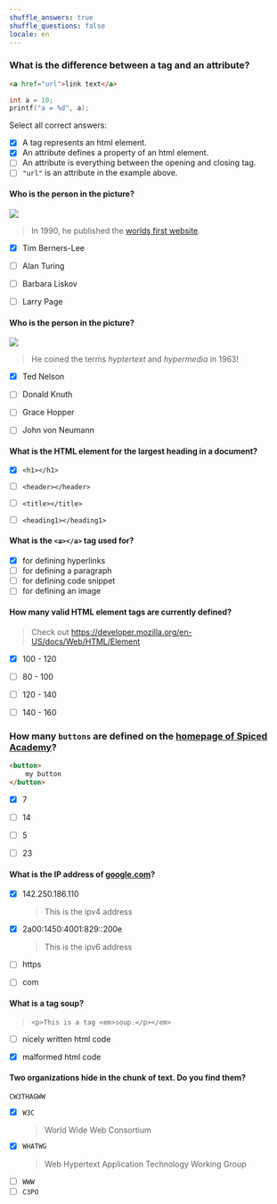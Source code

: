 ```yaml
---
shuffle_answers: true
shuffle_questions: false
locale: en
---
```


### What is the difference between a tag and an attribute?

```html
<a href="url">link text</a>
```
```c
int a = 10;
printf("a = %d", a);
```

Select all correct answers:

- [x] A tag represents an html element.
- [x] An attribute defines a property of an html element.
- [ ] An attribute is everything between the opening and closing tag.
- [ ] `"url"` is an attribute in the example above.

#### Who is the person in the picture?

![](https://upload.wikimedia.org/wikipedia/commons/thumb/9/9d/Sir_Tim_Berners-Lee.jpg/330px-Sir_Tim_Berners-Lee.jpg)

> In 1990, he published the [worlds first website](http://info.cern.ch/hypertext/WWW/TheProject.html).

- [x] Tim Berners-Lee
- [ ] Alan Turing
- [ ] Barbara Liskov
- [ ] Larry Page


#### Who is the person in the picture?

![](https://upload.wikimedia.org/wikipedia/commons/thumb/e/e5/Ted_Nelson_cropped.jpg/330px-Ted_Nelson_cropped.jpg)

> He coined the terms *hyptertext* and *hypermedia* in 1963!

- [x] Ted Nelson
- [ ] Donald Knuth
- [ ] Grace Hopper
- [ ] John von Neumann


#### What is the HTML element for the largest heading in a document?

- [x] `<h1></h1>`
- [ ] `<header></header>`
- [ ] `<title></title>`
- [ ] `<heading1></heading1>`



#### What is the `<a></a>` tag used for?

- [x] for defining hyperlinks
- [ ] for defining a paragraph
- [ ] for defining code snippet
- [ ] for defining an image

#### How many valid HTML element tags are currently defined?

> Check out https://developer.mozilla.org/en-US/docs/Web/HTML/Element

- [x] 100 - 120
- [ ] 80 - 100
- [ ] 120 - 140
- [ ] 140 - 160


### How many `buttons` are defined on the [homepage of Spiced Academy](https://www.spiced-academy.com/en)?

```html
<button>
    my button
</button>
```

- [x] 7
- [ ] 14
- [ ] 5
- [ ] 23


#### What is the IP address of [google.com](https://google.com)?

- [x] 142.250.186.110
    > This is the ipv4 address
- [x] 2a00:1450:4001:829::200e
    > This is the ipv6 address
- [ ] https
- [ ] com


#### What is a tag soup?

> `<p>This is a tag <em>soup.</p></em>`

- [ ] nicely written html code
- [x] malformed html code



#### Two organizations hide in the chunk of text. Do you find them?

```
CW3THAGWW
```

- [x] `W3C`
    > World Wide Web Consortium
- [x] `WHATWG`
    > Web Hypertext Application Technology Working Group
- [ ] `WWW`
- [ ] `C3PO`